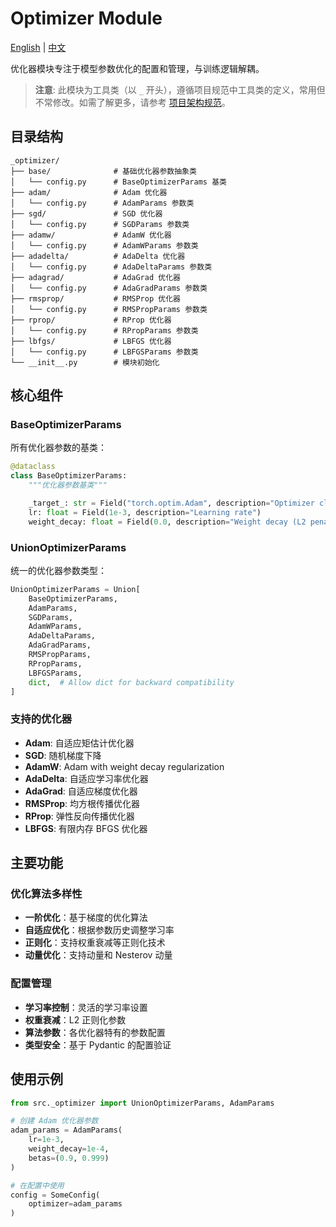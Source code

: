 # Optimizer Module

[English](README.md) | [中文](README_zh.md)

优化器模块专注于模型参数优化的配置和管理，与训练逻辑解耦。

> **注意**: 此模块为工具类（以 `_` 开头），遵循项目规范中工具类的定义，常用但不常修改。如需了解更多，请参考 [项目架构规范](../../architecture_zh.md)。

## 目录结构

```text
_optimizer/
├── base/              # 基础优化器参数抽象类
│   └── config.py      # BaseOptimizerParams 基类
├── adam/              # Adam 优化器
│   └── config.py      # AdamParams 参数类
├── sgd/               # SGD 优化器
│   └── config.py      # SGDParams 参数类
├── adamw/             # AdamW 优化器
│   └── config.py      # AdamWParams 参数类
├── adadelta/          # AdaDelta 优化器
│   └── config.py      # AdaDeltaParams 参数类
├── adagrad/           # AdaGrad 优化器
│   └── config.py      # AdaGradParams 参数类
├── rmsprop/           # RMSProp 优化器
│   └── config.py      # RMSPropParams 参数类
├── rprop/             # RProp 优化器
│   └── config.py      # RPropParams 参数类
├── lbfgs/             # LBFGS 优化器
│   └── config.py      # LBFGSParams 参数类
└── __init__.py        # 模块初始化
```

## 核心组件

### BaseOptimizerParams

所有优化器参数的基类：

```python
@dataclass
class BaseOptimizerParams:
    """优化器参数基类"""

    _target_: str = Field("torch.optim.Adam", description="Optimizer class")
    lr: float = Field(1e-3, description="Learning rate")
    weight_decay: float = Field(0.0, description="Weight decay (L2 penalty)")
```

### UnionOptimizerParams

统一的优化器参数类型：

```python
UnionOptimizerParams = Union[
    BaseOptimizerParams,
    AdamParams,
    SGDParams,
    AdamWParams,
    AdaDeltaParams,
    AdaGradParams,
    RMSPropParams,
    RPropParams,
    LBFGSParams,
    dict,  # Allow dict for backward compatibility
]
```

### 支持的优化器

- **Adam**: 自适应矩估计优化器
- **SGD**: 随机梯度下降
- **AdamW**: Adam with weight decay regularization
- **AdaDelta**: 自适应学习率优化器
- **AdaGrad**: 自适应梯度优化器
- **RMSProp**: 均方根传播优化器
- **RProp**: 弹性反向传播优化器
- **LBFGS**: 有限内存 BFGS 优化器

## 主要功能

### 优化算法多样性

- **一阶优化**：基于梯度的优化算法
- **自适应优化**：根据参数历史调整学习率
- **正则化**：支持权重衰减等正则化技术
- **动量优化**：支持动量和 Nesterov 动量

### 配置管理

- **学习率控制**：灵活的学习率设置
- **权重衰减**：L2 正则化参数
- **算法参数**：各优化器特有的参数配置
- **类型安全**：基于 Pydantic 的配置验证

## 使用示例

```python
from src._optimizer import UnionOptimizerParams, AdamParams

# 创建 Adam 优化器参数
adam_params = AdamParams(
    lr=1e-3,
    weight_decay=1e-4,
    betas=(0.9, 0.999)
)

# 在配置中使用
config = SomeConfig(
    optimizer=adam_params
)
```
